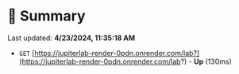 # 📖 Summary
Last updated: **4/23/2024, 11:35:18 AM**

- `GET` [https://jupiterlab-render-0pdn.onrender.com/lab?](https://jupiterlab-render-0pdn.onrender.com/lab?) - **Up** (130ms)
